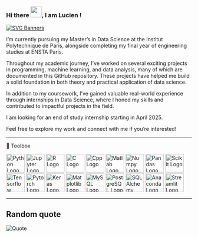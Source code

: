 ### Hi there <img src="https://raw.githubusercontent.com/MartinHeinz/MartinHeinz/master/wave.gif" width="30px">, I am Lucien !

[![SVG Banners](https://svg-banners.vercel.app/api?type=typeWriter&text1=Data%20Scientist%20Student%20👨‍💻&width=800&height=400)](https://github.com/Akshay090/svg-banners)

I’m currently pursuing my Master’s in Data Science at the Institut Polytechnique de Paris, alongside completing my final year of engineering studies at ENSTA Paris.

Throughout my academic journey, I’ve worked on several exciting projects in programming, machine learning, and data analysis, many of which are documented in this GitHub repository. These projects have helped me build a solid foundation in both theory and practical application of data science.

In addition to my coursework, I’ve gained valuable real-world experience through internships in Data Science, where I honed my skills and contributed to impactful projects in the field.

I am looking for an end of study internship starting in April 2025.

Feel free to explore my work and connect with me if you’re interested!

---
🧰 Toolbox

<img src="https://cdn.jsdelivr.net/gh/devicons/devicon@latest/icons/python/python-original-wordmark.svg" alt="Python Logo" width="50" height="50"/> <img src="https://cdn.jsdelivr.net/gh/devicons/devicon@latest/icons/jupyter/jupyter-original-wordmark.svg" alt="Jupyter Logo" width="50" height="50" /> <img src="https://cdn.jsdelivr.net/gh/devicons/devicon@latest/icons/r/r-original.svg" alt="R Logo" width="50" height="50"/> <img src="https://cdn.jsdelivr.net/gh/devicons/devicon@latest/icons/c/c-original.svg" alt="C Logo" width="50" height="50"/> <img src="https://cdn.jsdelivr.net/gh/devicons/devicon@latest/icons/cplusplus/cplusplus-original.svg" alt="Cpp Logo" width="50" height="50"/> <img src="https://cdn.jsdelivr.net/gh/devicons/devicon@latest/icons/matlab/matlab-original.svg" alt="Matlab Logo" width="50" height="50"/> <img src="https://cdn.jsdelivr.net/gh/devicons/devicon@latest/icons/numpy/numpy-original-wordmark.svg" alt="Numpy Logo" width="50" height="50"/> <img src="https://cdn.jsdelivr.net/gh/devicons/devicon@latest/icons/pandas/pandas-original-wordmark.svg" alt="Pandas Logo" width="50" height="50"/> <img src="https://cdn.jsdelivr.net/gh/devicons/devicon@latest/icons/scikitlearn/scikitlearn-original.svg" alt="Scikit Logo" width="50" height="50"/> <img src="https://cdn.jsdelivr.net/gh/devicons/devicon@latest/icons/tensorflow/tensorflow-original.svg" alt="Tensorflow Logo" width="50" height="50"/> <img src="https://cdn.jsdelivr.net/gh/devicons/devicon@latest/icons/pytorch/pytorch-original.svg" alt="Pytorch Logo" width="50" height="50"/> <img src="https://cdn.jsdelivr.net/gh/devicons/devicon@latest/icons/keras/keras-original-wordmark.svg" alt="Keras Logo" width="50" height="50"/> <img src="https://cdn.jsdelivr.net/gh/devicons/devicon@latest/icons/matplotlib/matplotlib-original-wordmark.svg" alt="Matplotlib Logo" width="50" height="50"/> <img src="https://cdn.jsdelivr.net/gh/devicons/devicon@latest/icons/mysql/mysql-original.svg" alt="MySQL Logo" width="50" height="50" /> <img src="https://cdn.jsdelivr.net/gh/devicons/devicon@latest/icons/postgresql/postgresql-original.svg" alt="PostgreSQL Logo" width="50" height="50" /> <img src="https://cdn.jsdelivr.net/gh/devicons/devicon@latest/icons/sqlalchemy/sqlalchemy-original.svg" alt="SQLAlchemy Logo" width="50" height="50" /> <img src="https://cdn.jsdelivr.net/gh/devicons/devicon@latest/icons/anaconda/anaconda-original.svg" alt="Anaconda Logo" width="50" height="50"/> <img src="https://cdn.jsdelivr.net/gh/devicons/devicon@latest/icons/streamlit/streamlit-original.svg" alt="Streamlit Logo" width="50" height="50"/>

---

## Random quote

![Quote](https://github-readme-quotes-bay.vercel.app/quote?theme=dark&animation=grow_out_in)
